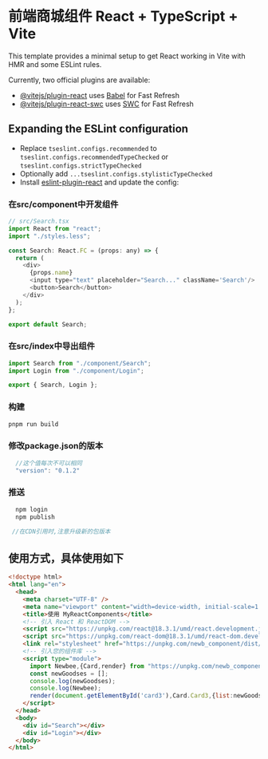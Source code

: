 # 前端商城组件 React + TypeScript + Vite

This template provides a minimal setup to get React working in Vite with HMR and some ESLint rules.

Currently, two official plugins are available:

- [@vitejs/plugin-react](https://github.com/vitejs/vite-plugin-react/blob/main/packages/plugin-react/README.md) uses [Babel](https://babeljs.io/) for Fast Refresh
- [@vitejs/plugin-react-swc](https://github.com/vitejs/vite-plugin-react-swc) uses [SWC](https://swc.rs/) for Fast Refresh

## Expanding the ESLint configuration

- Replace `tseslint.configs.recommended` to `tseslint.configs.recommendedTypeChecked` or `tseslint.configs.strictTypeChecked`
- Optionally add `...tseslint.configs.stylisticTypeChecked`
- Install [eslint-plugin-react](https://github.com/jsx-eslint/eslint-plugin-react) and update the config:

### 在src/component中开发组件

```js
// src/Search.tsx
import React from "react";
import "./styles.less";

const Search: React.FC = (props: any) => {
  return (
    <div>
      {props.name}
      <input type="text" placeholder="Search..." className='Search'/>
      <button>Search</button>
    </div>
  );
};

export default Search;
```

### 在src/index中导出组件

```js
import Search from "./component/Search";
import Login from "./component/Login";

export { Search, Login };
```

### 构建

```js
pnpm run build
```

### 修改package.json的版本
```js
  //这个值每次不可以相同
  "version": "0.1.2"
```

### 推送
```js
  npm login
  npm publish 

 //在CDN引用时,注意升级新的包版本
```

## 使用方式，具体使用如下

```html
<!doctype html>
<html lang="en">
  <head>
    <meta charset="UTF-8" />
    <meta name="viewport" content="width=device-width, initial-scale=1.0" />
    <title>使用 MyReactComponents</title>
    <!-- 引入 React 和 ReactDOM -->
    <script src="https://unpkg.com/react@18.3.1/umd/react.development.js"></script>
    <script src="https://unpkg.com/react-dom@18.3.1/umd/react-dom.development.js"></script>
    <link rel="stylesheet" href="https://unpkg.com/newb_component/dist/newb_component.css" />
    <!-- 引入您的组件库 -->
    <script type="module">
      import Newbee,{Card,render} from "https://unpkg.com/newb_component@latest/dist/my-react-components.es.js";
      const newGoodses = [];
      console.log(newGoodses);
      console.log(Newbee);
      render(document.getElementById('card3'),Card.Card3,{list:newGoodses,title:"yueyue"})
    </script>
  </head>
  <body>
    <div id="Search"></div>
    <div id="Login"></div>
  </body>
</html>
```
